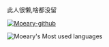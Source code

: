 此人很懒,啥都没留

[![Moeary-github](https://github-readme-stats.vercel.app/api?username=Moeary)](https://github.com/anuraghazra/github-readme-stats)

![Moeary's Most used languages](https://github-readme-stats.vercel.app/api/top-langs?username=Moeary&show_icons=true&count_private=true&theme=gotham)
